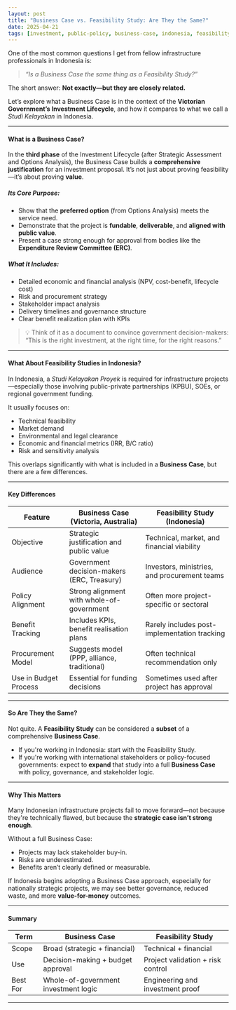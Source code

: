 ```yaml
---
layout: post
title: "Business Case vs. Feasibility Study: Are They the Same?"
date: 2025-04-21
tags: [investment, public-policy, business-case, indonesia, feasibility]
---
```


One of the most common questions I get from fellow infrastructure professionals in Indonesia is:

> _“Is a Business Case the same thing as a Feasibility Study?”_

The short answer: **Not exactly—but they are closely related.**

Let’s explore what a Business Case is in the context of the **Victorian Government’s Investment Lifecycle**, and how it compares to what we call a *Studi Kelayakan* in Indonesia.

---

#### What is a Business Case?

In the **third phase** of the Investment Lifecycle (after Strategic Assessment and Options Analysis), the Business Case builds a **comprehensive justification** for an investment proposal. It’s not just about proving feasibility—it’s about proving **value**.

##### Its Core Purpose:
- Show that the **preferred option** (from Options Analysis) meets the service need.
- Demonstrate that the project is **fundable**, **deliverable**, and **aligned with public value**.
- Present a case strong enough for approval from bodies like the **Expenditure Review Committee (ERC)**.

##### What It Includes:
- Detailed economic and financial analysis (NPV, cost-benefit, lifecycle cost)
- Risk and procurement strategy
- Stakeholder impact analysis
- Delivery timelines and governance structure
- Clear benefit realization plan with KPIs

> 💡 Think of it as a document to convince government decision-makers: “This is the right investment, at the right time, for the right reasons.”

---

#### What About Feasibility Studies in Indonesia?

In Indonesia, a *Studi Kelayakan Proyek* is required for infrastructure projects—especially those involving public-private partnerships (KPBU), SOEs, or regional government funding.

It usually focuses on:
- Technical feasibility
- Market demand
- Environmental and legal clearance
- Economic and financial metrics (IRR, B/C ratio)
- Risk and sensitivity analysis

This overlaps significantly with what is included in a **Business Case**, but there are a few differences.

---

#### Key Differences

| Feature                       | Business Case (Victoria, Australia)           | Feasibility Study (Indonesia)                 |
|------------------------------|-----------------------------------------------|-----------------------------------------------|
| Objective                    | Strategic justification and public value      | Technical, market, and financial viability    |
| Audience                     | Government decision-makers (ERC, Treasury)    | Investors, ministries, and procurement teams  |
| Policy Alignment             | Strong alignment with whole-of-government     | Often more project-specific or sectoral       |
| Benefit Tracking             | Includes KPIs, benefit realisation plans      | Rarely includes post-implementation tracking  |
| Procurement Model            | Suggests model (PPP, alliance, traditional)   | Often technical recommendation only           |
| Use in Budget Process        | Essential for funding decisions               | Sometimes used after project has approval     |

---

#### So Are They the Same?

Not quite. A **Feasibility Study** can be considered a **subset** of a comprehensive **Business Case**.

- If you're working in Indonesia: start with the Feasibility Study.
- If you're working with international stakeholders or policy-focused governments: expect to **expand** that study into a full **Business Case** with policy, governance, and stakeholder logic.

---

#### Why This Matters

Many Indonesian infrastructure projects fail to move forward—not because they're technically flawed, but because the **strategic case isn’t strong enough**.

Without a full Business Case:
- Projects may lack stakeholder buy-in.
- Risks are underestimated.
- Benefits aren’t clearly defined or measurable.

If Indonesia begins adopting a Business Case approach, especially for nationally strategic projects, we may see better governance, reduced waste, and more **value-for-money** outcomes.

---

#### Summary

| Term              | Business Case                        | Feasibility Study                  |
|------------------|--------------------------------------|------------------------------------|
| Scope            | Broad (strategic + financial)        | Technical + financial              |
| Use              | Decision-making + budget approval    | Project validation + risk control  |
| Best For         | Whole-of-government investment logic | Engineering and investment proof   |

---
